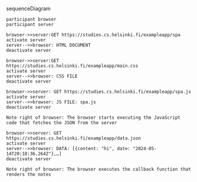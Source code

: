 sequenceDiagram
    
    participant browser
    participant server

    browser->>server:GET https://studies.cs.helsinki.fi/exampleapp/spa
    activate server
    server-->>browser: HTML DOCUMENT
    deactivate server

    browser->>server:GET https://studies.cs.helsinki.fi/exampleapp/main.css
    activate server
    server-->>browser: CSS FILE
    deactivate server

    browser->>server: GET https://studies.cs.helsinki.fi/exampleapp/spa.js
    activate server
    server-->>browser: JS FILE: spa.js
    deactivate server

    Note right of browser: The browser starts executing the JavaScript code that fetches the JSON from the server

    browser->>server: GET https://studies.cs.helsinki.fi/exampleapp/data.json
    activate server
    server-->>browser: DATA: [{content: "hi", date: "2024-05-14T20:18:36.264Z"},…]
    deactivate server
    
    Note right of browser: The browser executes the callback function that renders the notes